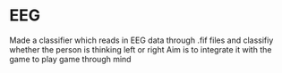 # EEG
Made a classifier which reads in EEG data through .fif files and classifiy whether the person is thinking left or right
Aim is to integrate it with the game to play game through mind
